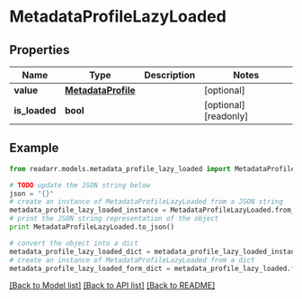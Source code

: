 # MetadataProfileLazyLoaded


## Properties
Name | Type | Description | Notes
------------ | ------------- | ------------- | -------------
**value** | [**MetadataProfile**](MetadataProfile.md) |  | [optional] 
**is_loaded** | **bool** |  | [optional] [readonly] 

## Example

```python
from readarr.models.metadata_profile_lazy_loaded import MetadataProfileLazyLoaded

# TODO update the JSON string below
json = "{}"
# create an instance of MetadataProfileLazyLoaded from a JSON string
metadata_profile_lazy_loaded_instance = MetadataProfileLazyLoaded.from_json(json)
# print the JSON string representation of the object
print MetadataProfileLazyLoaded.to_json()

# convert the object into a dict
metadata_profile_lazy_loaded_dict = metadata_profile_lazy_loaded_instance.to_dict()
# create an instance of MetadataProfileLazyLoaded from a dict
metadata_profile_lazy_loaded_form_dict = metadata_profile_lazy_loaded.from_dict(metadata_profile_lazy_loaded_dict)
```
[[Back to Model list]](../README.md#documentation-for-models) [[Back to API list]](../README.md#documentation-for-api-endpoints) [[Back to README]](../README.md)


